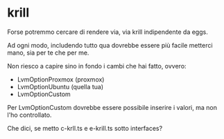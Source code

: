 # krill

Forse potremmo cercare di rendere via, via krill indipendente da eggs.

Ad ogni modo, includendo tutto qua dovrebbe essere più facile metterci mano, sia per te che per me.

Non riesco a capire sino in fondo i cambi che hai fatto, ovvero:

* LvmOptionProxmox (proxmox)
* LvmOptionUbuntu  (quella tua)
* LvmOptionCustom

Per LvmOptionCustom dovrebbe essere possibile inserire i valori, ma non l'ho controllato.

Che dici, se metto c-krll.ts e e-krill.ts sotto interfaces?
